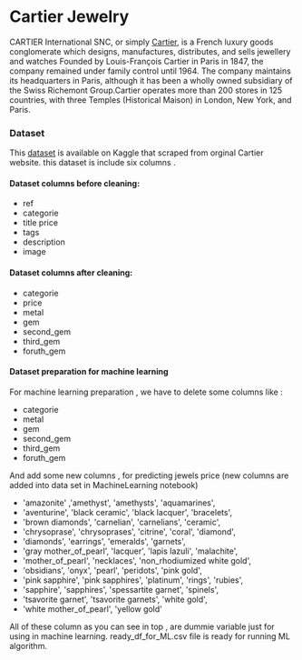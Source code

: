 # Cartier Jewelry 

CARTIER International SNC, or simply [Cartier](https://www.cartier.co.uk/en-gb/collections/jewellery.html), is a French luxury goods conglomerate which designs, manufactures, distributes, and sells jewellery and watches Founded by Louis-François Cartier in Paris in 1847, the company remained under family control until 1964. The company maintains its headquarters in Paris, although it has been a wholly owned subsidiary of the Swiss Richemont Group.Cartier operates more than 200 stores in 125 countries, with three Temples (Historical Maison) in London, New York, and Paris.


### Dataset 
This [dataset](https://www.kaggle.com/marcelopesse/cartier-jewelry-catalog) is available on Kaggle that scraped from orginal Cartier website. this dataset is include six columns .

#### Dataset columns before cleaning:

* ref
* categorie
* title	price
* tags
* description
* image


#### Dataset columns after cleaning:

* categorie
* price
* metal
* gem
* second_gem
* third_gem
* foruth_gem

#### Dataset preparation for machine learning
For machine learning preparation , we have to delete some columns like : 

* categorie
* metal
* gem
* second_gem
* third_gem
* foruth_gem

And add some new columns , for predicting jewels price (new columns are added into data set in MachineLearning notebook)

   * 'amazonite' ,'amethyst', 'amethysts', 'aquamarines',
   * 'aventurine', 'black ceramic', 'black lacquer', 'bracelets',
   * 'brown diamonds', 'carnelian', 'carnelians', 'ceramic',
   * 'chrysoprase', 'chrysoprases', 'citrine', 'coral', 'diamond',
   * 'diamonds', 'earrings', 'emeralds', 'garnets',
   * 'gray mother_of_pearl', 'lacquer', 'lapis lazuli', 'malachite',
   * 'mother_of_pearl', 'necklaces', 'non_rhodiumized white gold',
   * 'obsidians', 'onyx', 'pearl', 'peridots', 'pink gold',
   * 'pink sapphire', 'pink sapphires', 'platinum', 'rings', 'rubies',
   * 'sapphire', 'sapphires', 'spessartite garnet', 'spinels',
   * 'tsavorite garnet', 'tsavorite garnets', 'white gold',
   * 'white mother_of_pearl', 'yellow gold'

All of these column as you can see in top , are dummie variable just for using in machine learning. ready_df_for_ML.csv file is ready for running ML algorithm. 

